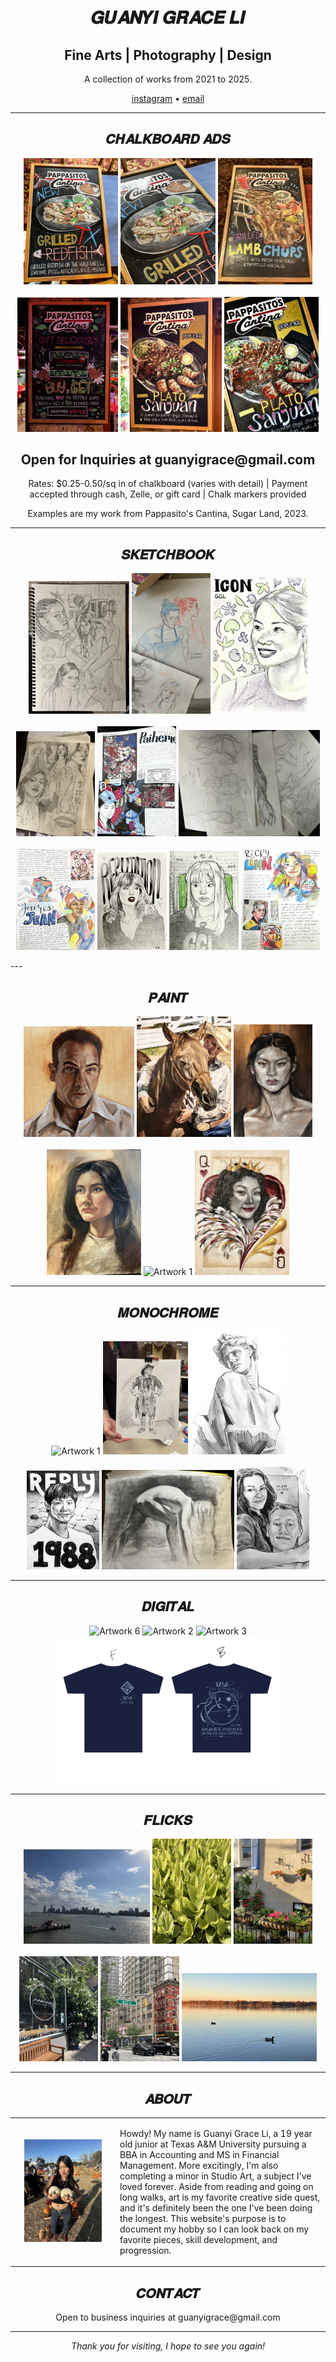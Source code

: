 
<p>  <br/><br/><br/><br/></p>
<h1 align="center"> 𝑮𝑼𝑨𝑵𝒀𝑰 𝑮𝑹𝑨𝑪𝑬 𝑳𝑰 </h1>

<h2 align="center">Fine Arts | Photography | Design </h2>
<p align="center">A collection of works from 2021 to 2025.</p>

<p align="center">
  <a href="https://instagram.com/kingguanyi" target="_blank">instagram</a> •
  <a href="guanyigrace@gmail.com">email</a>
</p>

---
<h2 align="center">𝑪𝑯𝑨𝑳𝑲𝑩𝑶𝑨𝑹𝑫 𝑨𝑫𝑺</h2>

<p align="center">
  <img src="8caee74cd8aa87f37bc12f53c5ff5aee.jpg" width="30%" alt="Artwork 1"/>   <img src="65058D0E-6FB1-474F-BF78-9001CC102DF2.jpg" width="30%" alt="Artwork 1"/>   <img src="IMG_5734.jpg" width="30%" alt="Artwork 1"/><br/><br/>
  <img src="37c541f4ea3730d9e0deaa1820e548c9.jpg" width="32%" alt="Artwork 2"/>   <img src="bad071ce297e187d327b0feb26507510.jpg" width="32%" alt="Artwork 2"/>   <img src="IMG_0339 (1).jpg" width="30%" alt="Artwork 1"/>

  <h2 align="center">Open for Inquiries at guanyigrace@gmail.com</h2>
<p align="center">Rates: $0.25-0.50/sq in of chalkboard (varies with detail) | Payment accepted through cash, Zelle, or gift card | Chalk markers provided</p>
<p align="center">Examples are my work from Pappasito's Cantina, Sugar Land, 2023.
</p>


</p>


---
<h2 align="center">𝑺𝑲𝑬𝑻𝑪𝑯𝑩𝑶𝑶𝑲</h2>

<p align="center">
  <img src="IMG_4179.jpg" width="32%" alt="Artwork 1"/>   <img src="IMG_3904.PNG" width="25%" alt="Artwork 1"/>   <img src="IMG_7571.jpg" width="30%" alt="Artwork 1"/><br/><br/>
  <img src="IMG_2372.jpg" width="25%" alt="Artwork 2"/>   <img src="IMG_4137.jpg" width="25%" alt="Artwork 1"/>   <img src="IMG_2374.jpg" width="45%" alt="Artwork 1"/><br/><br/>
  <img src="IMG_4351.jpg" width="25%" alt="Artwork 2"/>   <img src="IMG_7568.jpg" width="22%" alt="Artwork 1"/>   <img src="IMG_7569.jpg" width="22%" alt="Artwork 3"/>   <img src="IMG_4720.jpg" width="25%" alt="Artwork 1"/>
  
</p>
---

<h2 align="center">𝑷𝑨𝑰𝑵𝑻</h2>

<p align="center">
  <img src="IMG_7307.jpg" width="35%" alt="Artwork 1"/>   <img src="IMG_9625.jpg" width="30%" alt="Artwork 1"/>   <img src="IMG_0049.jpg" width="25%" alt="Artwork 2"/><br/><br/>
  <img src="IMG_1511.jpg" width="30%" alt="Artwork 3"/>   <img src="IMG_7207.jpg" width="30%" alt="Artwork 1"/>   <img src="IMG_4142.jpg" width="30%" alt="Artwork 1"/>
</p>

---

<h2 align="center">𝑴𝑶𝑵𝑶𝑪𝑯𝑹𝑶𝑴𝑬 </h2>

<p align="center">
  <img src="IMG_0021.jpg" width="27%" alt="Artwork 1"/>   <img src="IMG_4071.JPG" width="27%" alt="Artwork 1"/>   <img src="IMG_1895.jpg" width="30%" alt="Artwork 2"/><br/><br/>
  <img src="IMG_7623.jpg" width="23%" alt="Artwork 1"/>   <img src="IMG_2364.jpg" width="42%" alt="Artwork 3"/>   <img src="IMG_7706.jpg" width="23%" alt="Artwork 1"/>
</p>

---

<h2 align="center">𝑫𝑰𝑮𝑰𝑻𝑨𝑳</h2>

<p align="center">
  <img src="Untitled_Artwork (5).PNG" width="25%" alt="Artwork 6"/>   <img src="Untitled_Artwork (4).PNG" width="40%" alt="Artwork 2"/>   <img src="Untitled_Artwork (6).PNG" width="23%" alt="Artwork 3"/><br/>
  <img src="Untitled_Artwork (3).PNG" width="70%" alt="Artwork 1"/>
</p>

---

<h2 align="center">𝑭𝑳𝑰𝑪𝑲𝑺</h2>

<p align="center">
  <img src="IMG_3406.jpg" width="40%" alt="Artwork 1"/>   <img src="IMG_3583 (1).jpg" width="25%" alt="Artwork 1"/>   <img src="IMG_3428.jpg" width="25%" alt="Artwork 2"/><br/><br/>
  <img src="IMG_3373.jpg" width="25%" alt="Artwork 3"/>   <img src="IMG_3357.jpg" width="25%" alt="Artwork 1"/>   <img src="IMG_8951.jpg" width="43%" alt="Artwork 1"/>
</p>

---

<h2 align="center">𝑨𝑩𝑶𝑼𝑻</h2>

<p align="center">
  <div align="center">
  <table style="border: none;">
    <tr>
      <td width="30%" align="center" style="border: none;">
        <img src="E08FA552-DF5B-40D7-8753-B696321E9BA6.jpg" alt="Sample Art" width="80%">
      </td>
      <td width="60%" align="left" style="border: none;">
        <p>
          Howdy! My name is Guanyi Grace Li, a 19 year old junior at Texas A&M University pursuing 
          a BBA in Accounting and MS in Financial Management.
          More excitingly, I'm also completing a minor in Studio Art, a subject I've loved forever.
          Aside from reading and going on long walks, art is my favorite creative side quest, 
          and it's definitely been the one I've been doing the longest. 
          This website's purpose is to document my hobby so I can look back on my favorite pieces, skill development, and progression.
        </p>
      </td>
    </tr>
  </table>
</div>
  
</p>
<h2 align="center">𝑪𝑶𝑵𝑻𝑨𝑪𝑻</h2>

<p align="center">
  Open to business inquiries at guanyigrace@gmail.com<br/>
</p>

</p>

---

<p align="center">
  <em>Thank you for visiting, I hope to see you again!</em><br/>
</p>
